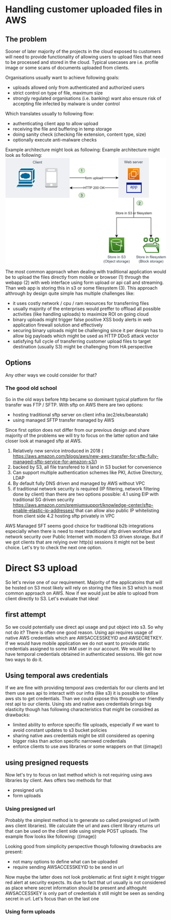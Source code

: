 # Handling customer uploaded files in AWS
## The problem
Sooner of later majority of the projects in the cloud exposed to customers will need to provide functionality of allowing users to upload files that need to be processed and stored in the cloud. Typical usecases are i.e. profile image or some scans of documents uploaded from clients.

Organisations usually want to achieve following goals:
- uploads allowed only from authenticated and authorized users
- strict control on type of file, maximum size
- strongly regulated organisations (i.e. banking) want also ensure risk of accepting file infected by malware is under control

Which translates usually to following flow:
- authenticating client app to allow upload
- receiving the file and buffering in temp storage
- doing sanity check (checking file extension, content type, size)
- optionally execute anti-malware checks

Example architecture might look as following:
Example architecture might look as following:
![Upload file through web application](https://raw.githubusercontent.com/jszczepankiewicz/s3-direct-upload/master/docs/charts/legacy-upload.png)

The most common approach when dealing with traditional application would be to upload the files directly from mobile or browser (1) through the webapp (2) with web interface using form upload or api call and streaming. Than web app is storing this in s3 or some filesystem (3). This approach althrough by design quite simple has multiple challenges like: 

- it uses costly network / cpu / ram resources for transferring files
- usually majority of the enterprises would preffer to offload all possible activities (like handling uploads) to maximize ROI on going cloud
- binary uploads might trigger false positive XSS body alerts in web application firewall solution and effectively
- securing binary uploads might be challenging since it per design has to allow big payloads which might be used as HTTP DDoS attack vector
- satisfying full cycle of transferring customer upload files to target destination (usually S3) might be challenging from HA perspective

## Options

Any other ways we could consider for that?
### The good old school
So in the old ways before http became so dominant typical platform for file transfer was FTP / SFTP. With sftp on AWS there are two options:
- hosting traditional sftp server on client infra (ec2/eks/beanstalk)
- using managed SFTP transfer managed by AWS

Since first option does not differ from our previous design and share majority of the problems we will try to focus on the latter option and take closer look at managed sftp at AWS. 

1. Relatively new service introduced in 2018 ( https://aws.amazon.com/blogs/aws/new-aws-transfer-for-sftp-fully-managed-sftp-service-for-amazon-s3/)
2. backed by S3, all file transfered to it land in S3 bucket for convenience
2. Can support multiple authentication schemes like PKI, Active Directory, LDAP
3. By default fully DNS driven and managed by AWS without VPC
4. if traditional network security is required (IP filtering, network filtering done by client) than there are two options possible:
4.1 using EIP with traditional SG driven security https://aws.amazon.com/premiumsupport/knowledge-center/sftp-enable-elastic-ip-addresses/ that can allow also public IP whitelisting from client side
4.2 hosting sftp privately in VPC

AWS Managed SFT seems good choice for traditional b2b integrations especially when there is need to meet traditional sftp driven workflow and network security over Public Internet with modern S3 driven storage. 
But if we got clients that are relying over http(s) sessions it might not be best choice. Let's try to check the next one option.

# Direct S3 upload
So let's revise one of our requirement. Majority of the applicatoins that will be hosted on S3 most likely will rely on storing the files in S3 which is most common approach on AWS. Now if we would  just be able to upload from client directly to S3. Let's evaluate that idea!

## first attempt
So we could potentially use direct api usage and put object into s3. So why not do it? There is often one good reason. Using api requires usage of native AWS credentials which are AWSACCESSKEYID and AWSECRETKEY. If we would have mobile application we do not want to provide static credentials assigned to some IAM user in our account. We would like to have temporal credentials obtained in authenticated sessions. We got now two ways to do it. 

## Using temporal aws credentials
If we are fine with providing temporal aws credentials for our clients and let them use aws api to interact with our infra (like s3) it is possible to utilise aws sts to get credentials. Than we could expose this through user friendly rest api to our clients. Using sts and native aws credentials brings big elasticity though has following characteristics that might be considred as drawbacks:
- limited ability to enforce specific file uploads, especially if we want to avoid constant updates to s3 bucket policies
- sharing native aws credentials might be still considered as opening bigger risks than action specific narrowed credentials
- enforce clients to use aws libraries or some wrappers on that
((image))

## using presigned requests
Now let's try to focus on last method which is not requiring using aws libraries by client. Aws offers two methods for that
- presigned urls
- form uploads

### Using presigned url
Probably the simplest method is to generate so called presigned url (with aws client libraries). We calculate the url and aws client library returns url that can be used on the client side using simple POST uploads. The example flow looks like following:
((image))

Looking good from simplicity perspective though following drawbacks are present:
- not many options to define what can be uploaded 
- require sending AWSACCESSKEYID to be send in url

Now maybe the latter does not look problematic at first sight it might trigger red alert at security expects. Its due to fact that url usually is not considered as place where secret information should be present and althoguht AWSACCESSKEY is only part of credentials it still might be seen as sending secret in url. Let's focus than on the last one

### Using form uploads


 
  
